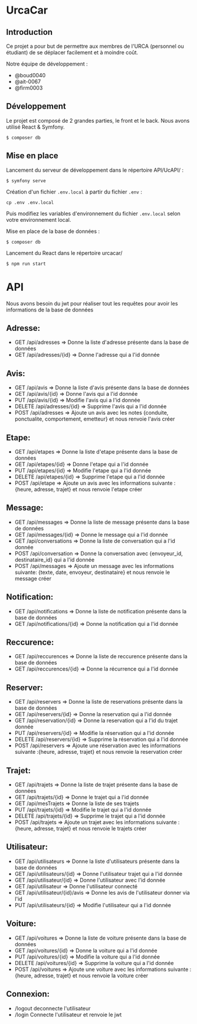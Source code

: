 # UrcaCar

## Introduction

Ce projet a pour but de permettre aux membres de l'URCA (personnel ou étudiant) de se déplacer facilement et à moindre coût. 

Notre équipe de développement : 
* @boud0040
* @ait-0067
* @firm0003


## Développement 

Le projet est composé de 2 grandes parties, le front et le back. Nous avons utilisé React & Symfony.  

```shell
$ composer db
```

## Mise en place  

Lancement du serveur de développement dans le répertoire API/UcAPI/ :

```shell
$ symfony serve
```

Création d'un fichier `.env.local` à partir du fichier `.env` :

```shell
cp .env .env.local
```

Puis modifiez les variables d'environnement du fichier `.env.local` selon votre environnement local.

Mise en place de la base de données :

```shell
$ composer db
```

Lancement du React dans le répertoire urcacar/

```shell
$ npm run start
```
# API

Nous avons besoin du jwt pour réaliser tout les requêtes pour avoir les informations de la base de données

## Adresse:
  - GET /api/adresses => Donne la liste d'adresse présente dans la base de données
  - GET /api/adresses/{id} => Donne l'adresse qui a l'id donnée

## Avis:
  - GET /api/avis => Donne la liste d'avis présente dans la base de données
  - GET /api/avis/{id} => Donne l'avis qui a l'id donnée
  - PUT /api/avis/{id} => Modifie l'avis qui a l'id donnée
  - DELETE /api/adresses/{id} => Supprime l'avis qui a l'id donnée
  - POST /api/adresses => Ajoute un avis avec les notes {conduite, ponctualite, comportement, emetteur} et nous renvoie l'avis créer

## Etape:
  - GET /api/etapes => Donne la liste d'etape présente dans la base de données
  - GET /api/etapes/{id} => Donne l'etape qui a l'id donnée
  - PUT /api/etapes/{id} => Modifie l'etape qui a l'id donnée
  - DELETE /api/etapes/{id} => Supprime l'etape qui a l'id donnée
  - POST /api/etape => Ajoute un avis avec les informations suivante :{heure, adresse, trajet} et nous renvoie l'etape créer

## Message:
  - GET /api/messages => Donne la liste de message présente dans la base de données
  - GET /api/messages/{id} => Donne le message qui a l'id donnée
  - GET /api/conversations => Donne la liste de conversation qui a l'id donnée
  - POST /api/conversation => Donne la conversation avec {envoyeur_id, destinataire_id} qui a l'id donnée
  - POST /api/messages => Ajoute un message avec les informations suivante: {texte, date, envoyeur, destinataire} et nous renvoie le message créer

## Notification:
  - GET /api/notifications => Donne la liste de notification présente dans la base de données
  - GET /api/notifications/{id} => Donne la notification qui a l'id donnée

## Reccurence:
  - GET /api/reccurences => Donne la liste de reccurence présente dans la base de données
  - GET /api/reccurences/{id} => Donne la récurrence qui a l'id donnée

## Reserver:
  - GET /api/reservers => Donne la liste de reservations présente dans la base de données
  - GET /api/reservers/{id} => Donne la reservation qui a l'id donnée
  - GET /api/reservation/{id} => Donne la reservation qui a l'id du trajet donnée
  - PUT /api/reservers/{id} => Modifie la réservation qui a l'id donnée
  - DELETE /api/reservers/{id} => Supprime la réservation qui a l'id donnée
  - POST /api/reservers => Ajoute une réservation avec les informations suivante :{heure, adresse, trajet} et nous renvoie la reservation créer

## Trajet:
  - GET /api/trajets => Donne la liste de trajet présente dans la base de données
  - GET /api/trajets/{id} => Donne le trajet qui a l'id donnée
  - GET /api/mesTrajets => Donne la liste de ses trajets
  - PUT /api/trajets/{id} => Modifie le trajet qui a l'id donnée
  - DELETE /api/trajets/{id} => Supprime le trajet qui a l'id donnée
  - POST /api/trajets => Ajoute un trajet avec les informations suivante :{heure, adresse, trajet} et nous renvoie le trajets créer
  
## Utilisateur:
  - GET /api/utilisateurs => Donne la liste d'utilisateurs présente dans la base de données
  - GET /api/utilisateurs/{id} => Donne l'utilisateur trajet qui a l'id donnée
  - GET /api/utilisateur/{id} => Donne l'utilisateur avec l'id donnée
  - GET /api/utilisateur => Donne l'utilisateur connecté
  - GET /api/utilisateur/{id}/avis => Donne les avis de l'utilisateur donner via l'id
  - PUT /api/utilisateurs/{id} => Modifie l'utilisateur qui a l'id donnée

## Voiture:
  - GET /api/voitures => Donne la liste de voiture présente dans la base de données
  - GET /api/voitures/{id} => Donne la voiture qui a l'id donnée
  - PUT /api/voitures/{id} => Modifie la voiture qui a l'id donnée
  - DELETE /api/voitures/{id} => Supprime la voiture  qui a l'id donnée
  - POST /api/voitures => Ajoute une voiture avec les informations suivante :{heure, adresse, trajet} et nous renvoie la voiture créer

## Connexion:
  - /logout deconnecte l'utilisateur
  - /login Connecte l'utilisateur et renvoie le jwt